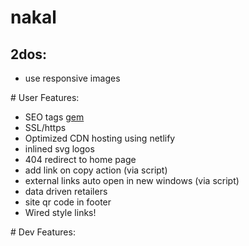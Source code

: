 # nakal

## 2dos:

- use responsive images

# User Features:

- SEO tags [gem](https://jekyll.github.io/jekyll-seo-tag)
- SSL/https
- Optimized CDN hosting using netlify
- inlined svg logos
- 404 redirect to home page
- add link on copy action (via script)
- external links auto open in new windows (via script)
- data driven retailers
- site qr code in footer
- Wired style links!


# Dev Features:
